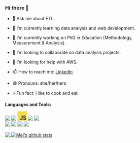 ### Hi there 👋

- 💬 Ask me about ETL. 
- 🌱 I’m currently learning data analysis and web development. 
- 🔭 I’m currently working on PhD in Education (Methodology, Measurement & Analysis).

- 👯 I’m looking to collaborate on data analysis projects. 
- 🤔 I’m looking for help with AWS.

- 📫 How to reach me: [LinkedIn](https://www.linkedin.com/in/meixi-yu)
- 😄 Pronouns: she/her/hers
- ⚡ Fun fact: I like to cook and eat.

**Languages and Tools:**  

<code><img height="30" src="https://camo.githubusercontent.com/9f7002fa85f5bc686e82076e686b18b1b56835800059e455b9f913a091d9083c/687474703a2f2f75706c6f61642e77696b696d656469612e6f72672f77696b6970656469612f636f6d6d6f6e732f7468756d622f632f63332f507974686f6e2d6c6f676f2d6e6f746578742e7376672f3230303070782d507974686f6e2d6c6f676f2d6e6f746578742e7376672e706e67"></code>
<code><img height="30" src="https://lh3.googleusercontent.com/proxy/MBLxM2NQUmN6VLR5K1-e-NYUtRuWawfPK357cp-tVixX3x5QvJq489_YGU9drgbF9U1Lqx70OnE2rSSMbf1v99QCNsGZw85RdJLwmKZ8v_wTh9q5HEBvLwJQV0eseZtiiXngWOzq_Y48U4ld8IjXpQU"></code>
<code><img height="30" src="https://raw.githubusercontent.com/github/explore/80688e429a7d4ef2fca1e82350fe8e3517d3494d/topics/javascript/javascript.png"></code>
<code><img height="30" src="https://images.all-free-download.com/images/graphiclarge/html_5_vector_logo_148263.jpg"></code>
<code><img height="30" src="https://toppng.com/uploads/preview/html-css-js-icons-11563328364gmstz4ubs9.png"></code>    
<code><img height="30" src="https://pbs.twimg.com/profile_images/875787068621832193/HgKolWB5.jpg"></code> 
<code><img height="30" src="https://cdn2.iconfinder.com/data/icons/programming-50/64/206_programming-sql-data-database-512.png"></code> 
<code><img height="30" src="https://mpng.subpng.com/20190111/thz/kisspng-mongodb-logo-database-nosql-postgresql-how-to-create-an-outstanding-tech-stack-clickup-bl-5c391bdf9cff48.4731136215472465596431.jpg"></code> 
<code><img height="30" src="https://symbols.getvecta.com/stencil_95/16_sas.6e75a1709f.jpg"></code> 

<a href="https://github.com/iampawan">
  <img align="center" src="https://github-readme-stats.vercel.app/api/top-langs/?username=Masiesworld&theme=light&hide_langs_below=1" />
</a>

<a href="https://github.com/iampawan">
 <img align="center" src="https://github-readme-stats.vercel.app/api?username=Masiesworld&show_icons=true&theme=light&line_height=27" alt="Mei's github stats"/>
</a>
